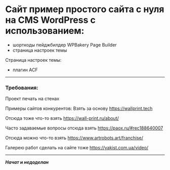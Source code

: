 # Сайт пример простого сайта с нуля на CMS WordPress с использованием:

- шорткоды пейджбилдер WPBakery Page Builder
- страница настроек темы

Страница настроек темы:
- плагин ACF

---

### Требования:

Проект печать на стенах

Примеры сайтов конкурентов:
Взять за основу
https://wallprint.tech

Отсюда тоже что-то взять
https://wall-print.ru/about/

Часто задаваемые вопросы отсюда взять
https://paox.ru/#rec188640007

Отсюда можно что-то взять
https://www.artrobots.art/franchise/

Галерею работ сделать на сайте тоже
https://yakist.com.ua/video/

---

**_Начат и недоделан_**
